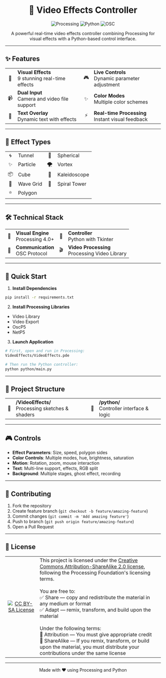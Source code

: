 <div align="center">
  <h1>🎥 Video Effects Controller</h1>
  
  <p>
    <img src="https://img.shields.io/badge/Processing-4.0-blue?style=for-the-badge&logo=processing" alt="Processing">
    <img src="https://img.shields.io/badge/Python-3.8+-yellow?style=for-the-badge&logo=python" alt="Python">
    <img src="https://img.shields.io/badge/OSC-Protocol-green?style=for-the-badge" alt="OSC">
  </p>
  
  <p>A powerful real-time video effects controller combining Processing for visual effects with a Python-based control interface.</p>
</div>

---

## ✨ Features

<div align="center">
  <table>
    <tr>
      <td align="center">🎨</td>
      <td><strong>Visual Effects</strong><br/>9 stunning real-time effects</td>
      <td align="center">🎮</td>
      <td><strong>Live Controls</strong><br/>Dynamic parameter adjustment</td>
    </tr>
    <tr>
      <td align="center">📹</td>
      <td><strong>Dual Input</strong><br/>Camera and video file support</td>
      <td align="center">✨</td>
      <td><strong>Color Modes</strong><br/>Multiple color schemes</td>
    </tr>
    <tr>
      <td align="center">📝</td>
      <td><strong>Text Overlay</strong><br/>Dynamic text with effects</td>
      <td align="center">⚡</td>
      <td><strong>Real-time Processing</strong><br/>Instant visual feedback</td>
    </tr>
  </table>
</div>

---

## 🎨 Effect Types

<div align="center">
  <table>
    <tr>
      <td align="center">🌀</td>
      <td>Tunnel</td>
      <td align="center">🔮</td>
      <td>Spherical</td>
    </tr>
    <tr>
      <td align="center">✨</td>
      <td>Particle</td>
      <td align="center">🌪️</td>
      <td>Vortex</td>
    </tr>
    <tr>
      <td align="center">📦</td>
      <td>Cube</td>
      <td align="center">🎡</td>
      <td>Kaleidoscope</td>
    </tr>
    <tr>
      <td align="center">🌊</td>
      <td>Wave Grid</td>
      <td align="center">🗼</td>
      <td>Spiral Tower</td>
    </tr>
    <tr>
      <td align="center">⭐</td>
      <td>Polygon</td>
    </tr>
  </table>
</div>

---

## 🛠️ Technical Stack

<div align="center">
  <table>
    <tr>
      <td align="center">🎨</td>
      <td><strong>Visual Engine</strong><br/>Processing 4.0+</td>
      <td align="center">🐍</td>
      <td><strong>Controller</strong><br/>Python with Tkinter</td>
    </tr>
    <tr>
      <td align="center">📡</td>
      <td><strong>Communication</strong><br/>OSC Protocol</td>
      <td align="center">🎬</td>
      <td><strong>Video Processing</strong><br/>Processing Video Library</td>
    </tr>
  </table>
</div>

---

## 🚀 Quick Start

1. **Install Dependencies**
```bash
pip install -r requirements.txt
```

2. **Install Processing Libraries**
- Video Library
- Video Export
- OscP5
- NetP5

3. **Launch Application**
```bash
# First, open and run in Processing:
VideoEffects/VideoEffects.pde

# Then run the Python controller:
python python/main.py
```

---

## 📁 Project Structure

<div align="center">
  <table>
    <tr>
      <td align="center">🎨</td>
      <td><strong>/VideoEffects/</strong><br/>Processing sketches & shaders</td>
      <td align="center">🐍</td>
      <td><strong>/python/</strong><br/>Controller interface & logic</td>
    </tr>
  </table>
</div>

---

## 🎮 Controls

- **Effect Parameters**: Size, speed, polygon sides
- **Color Controls**: Multiple modes, hue, brightness, saturation
- **Motion**: Rotation, zoom, mouse interaction
- **Text**: Multi-line support, effects, RGB split
- **Background**: Multiple stages, ghost effect, recording

---

## 🤝 Contributing

1. Fork the repository
2. Create feature branch (`git checkout -b feature/amazing-feature`)
3. Commit changes (`git commit -m 'Add amazing feature'`)
4. Push to branch (`git push origin feature/amazing-feature`)
5. Open a Pull Request

---

## 📜 License

<div align="center">
  <table>
    <tr>
      <td align="center">
        <a href="https://creativecommons.org/licenses/by-sa/2.0/">
          <img src="https://mirrors.creativecommons.org/presskit/buttons/88x31/svg/by-sa.svg" alt="CC BY-SA License">
        </a>
      </td>
      <td>
        This project is licensed under the <a href="https://creativecommons.org/licenses/by-sa/2.0/">Creative Commons Attribution-ShareAlike 2.0 license</a>, following the Processing Foundation's licensing terms.
        <br/><br/>
        You are free to:<br/>
        ✅ Share — copy and redistribute the material in any medium or format<br/>
        ✅ Adapt — remix, transform, and build upon the material
        <br/><br/>
        Under the following terms:<br/>
        📝 Attribution — You must give appropriate credit<br/>
        🔄 ShareAlike — If you remix, transform, or build upon the material, you must distribute your contributions under the same license
      </td>
    </tr>
  </table>
</div>

---

<div align="center">
  <p>Made with ❤️ using Processing and Python</p>
</div> 